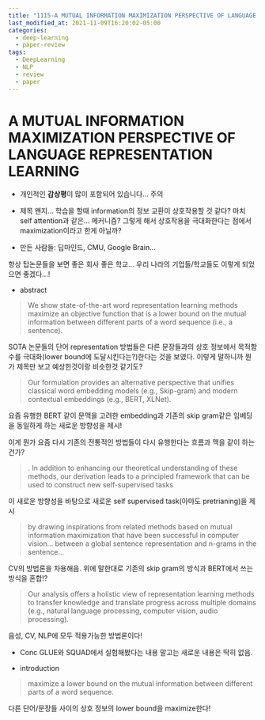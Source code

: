 ```yaml
---
title: "1115-A MUTUAL INFORMATION MAXIMIZATION PERSPECTIVE OF LANGUAGE REPRESENTATION LEARNING"
last_modified_at: 2021-11-09T16:20:02-05:00
categories:
  - deep-learning
  - paper-review
tags:
  - DeepLearning
  - NLP
  - review
  - paper
---
```


# A MUTUAL INFORMATION MAXIMIZATION PERSPECTIVE OF LANGUAGE REPRESENTATION LEARNING

* 개인적인 **감상평**이 많이 포함되어 있습니다... 주의

* 제목
왠지... 학습을 할때 information의 정보 교환이 상호작용할 것 같다? 마치 self attention과 같은... 메커니즘? 그렇게 해서 상호작용을 극대화한다는 점에서 maximization이라고 한게 아닐까?

* 만든 사람들: 딥마인드, CMU, Google Brain...

항상 탑논문들을 보면 좋은 회사 좋은 학교... 우리 나라의 기업들/학교들도 이렇게 되었으면 좋겠다...!

* abstract
>We show state-of-the-art word representation learning methods maximize an objective function that is a lower bound on the mutual information between different
parts of a word sequence (i.e., a sentence). 

SOTA 논문들의 단어 representation 방법들은 다른 문장들과의 상호 정보에서 목적함수를 극대화(lower bound에 도달시킨다는?)한다는 것을 보였다. 이렇게 말하니까 뭔가 제목만 보고 예상한것이랑 비슷한것 같기도?

>Our formulation provides an alternative
perspective that unifies classical word embedding models (e.g., Skip-gram) and
modern contextual embeddings (e.g., BERT, XLNet). 

요즘 유행한 BERT 같이 문맥을 고려한 embedding과 기존의 skip gram같은 임베딩을 동일하게 하는 새로운 방향성을 제시! 

이게 뭔가 요즘 다시 기존의 전통적인 방법들이 다시 유행한다는 흐름과 맥을 같이 하는건가?

>. In addition to enhancing our
theoretical understanding of these methods, our derivation leads to a principled
framework that can be used to construct new self-supervised tasks

이 새로운 방향성을 바탕으로 새로운 self supervised task(아마도 pretrianing)을 제시

>by drawing inspirations from related methods based on mutual information maximization that have been successful in computer vision...  between a
global sentence representation and n-grams in the sentence...

CV의 방법론을 차용해음. 위에 말한대로 기존의 skip gram의 방식과 BERT에서 쓰는 방식을 혼합!?

>Our analysis offers a
holistic view of representation learning methods to transfer knowledge and translate progress across multiple domains (e.g., natural language processing, computer
vision, audio processing).

음성, CV, NLP에 모두 적용가능한 방법론이다!


* Conc
GLUE와 SQUAD에서 실험해봤다는 내용 말고는 새로운 내용은 딱히 없음. 

* introduction
>maximize a lower
bound on the mutual information between different parts of a word sequence.

다른 단어/문장들 사이의 상호 정보의 lower bound을 maximize한다!